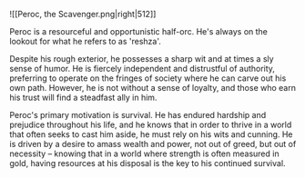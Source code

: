 ![[Peroc, the Scavenger.png|right|512]]

Peroc is a resourceful and opportunistic half-orc. He's always on the lookout for what he refers to as 'reshza'.

Despite his rough exterior, he possesses a sharp wit and at times a sly sense of humor. He is fiercely independent and distrustful of authority, preferring to operate on the fringes of society where he can carve out his own path. However, he is not without a sense of loyalty, and those who earn his trust will find a steadfast ally in him.

Peroc's primary motivation is survival. He has endured hardship and prejudice throughout his life, and he knows that in order to thrive in a world that often seeks to cast him aside, he must rely on his wits and cunning. He is driven by a desire to amass wealth and power, not out of greed, but out of necessity – knowing that in a world where strength is often measured in gold, having resources at his disposal is the key to his continued survival.